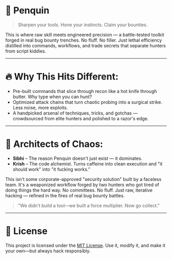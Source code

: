 # 🐧 Penquin

> Sharpen your tools. Hone your instincts. Claim your bounties.

This is where raw skill meets engineered precision — a battle-tested toolkit forged in real bug bounty trenches. No fluff. No filler. Just lethal efficiency distilled into commands, workflows, and trade secrets that separate hunters from script kiddies.

---

# 🔥 Why This Hits Different:
- Pre-built commands that slice through recon like a hot knife through butter. Why type when you can hunt?
- Optimized attack chains that turn chaotic probing into a surgical strike. Less noise, more exploits.
- A handpicked arsenal of techniques, tricks, and gotchas — crowdsourced from elite hunters and polished to a razor's edge.

---

# 👑 Architects of Chaos:
- **Sibhi** – The reason Penquin doesn't just exist — it dominates.
- **Krish** – The code alchemist. Turns caffeine into clean execution and "it should work" into "it fucking works."

This isn't some corporate-approved "security solution" built by a faceless team. It's a weaponized workflow forged by two hunters who got tired of doing things the hard way. No committees. No fluff. Just raw, iterative hacking — refined in the fires of real bug bounty battles.

> "We didn't build a tool—we built a force multiplier. Now go collect."

---

# 📜 License
This project is licensed under the [MIT License](https://github.com/xibhi/CVE-2025-26206/blob/main/LICENSE). Use it, modify it, and make it your own—but always hack responsibly.
